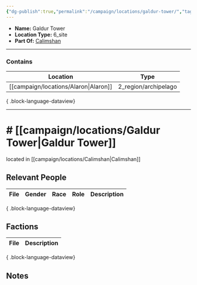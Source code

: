 ```yaml
---
{"dg-publish":true,"permalink":"/campaign/locations/galdur-tower/","tags":["location"],"noteIcon":"","created":"2025-10-26T19:49:50.465-07:00","updated":"2025-10-27T22:28:23.014-07:00"}
---
```


<p><span><ul>
<li dir="auto"><strong>Name:</strong> Galdur Tower</li>
<li dir="auto"><strong>Location Type:</strong> 6_site</li>
<li dir="auto"><strong>Part Of:</strong> <a data-tooltip-position="top" aria-label="campaign/locations/Calimshan.md" data-href="campaign/locations/Calimshan.md" href="campaign/locations/Calimshan.md" class="internal-link" target="_blank" rel="noopener nofollow">Calimshan</a></li>
</ul></span></p>

---

### Contains
| Location                                 | Type                 |
| ---------------------------------------- | -------------------- |
| [[campaign/locations/Alaron\|Alaron]] | 2_region/archipelago |

{ .block-language-dataview}

---

# # [[campaign/locations/Galdur Tower\|Galdur Tower]]
located in [[campaign/locations/Calimshan\|Calimshan]]

## Relevant People
| File | Gender | Race | Role | Description |
| ---- | ------ | ---- | ---- | ----------- |

{ .block-language-dataview}

## Factions
| File | Description |
| ---- | ----------- |

{ .block-language-dataview}

## Notes
